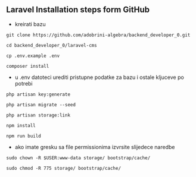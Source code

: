 ## Laravel Installation steps form GitHub

- kreirati bazu

```
git clone https://github.com/adobrini-algebra/backend_developer_0.git

cd backend_developer_0/laravel-cms

cp .env.example .env

composer install
```

- u .env datoteci urediti pristupne podatke za bazu i ostale kljuceve po potrebi

```
php artisan key:generate

php artisan migrate --seed

php artisan storage:link

npm install

npm run build
```

- ako imate gresku sa file permissionima izvrsite slijedece naredbe

```
sudo chown -R $USER:www-data storage/ bootstrap/cache/

sudo chmod -R 775 storage/ bootstrap/cache/
```

